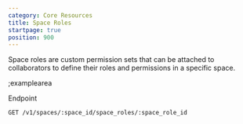 ```yaml
---
category: Core Resources
title: Space Roles
startpage: true
position: 900
---
```


Space roles are custom permission sets that can be attached to collaborators to define their roles and permissions in a specific space.

;examplearea

Endpoint

```bash
GET /v1/spaces/:space_id/space_roles/:space_role_id
```